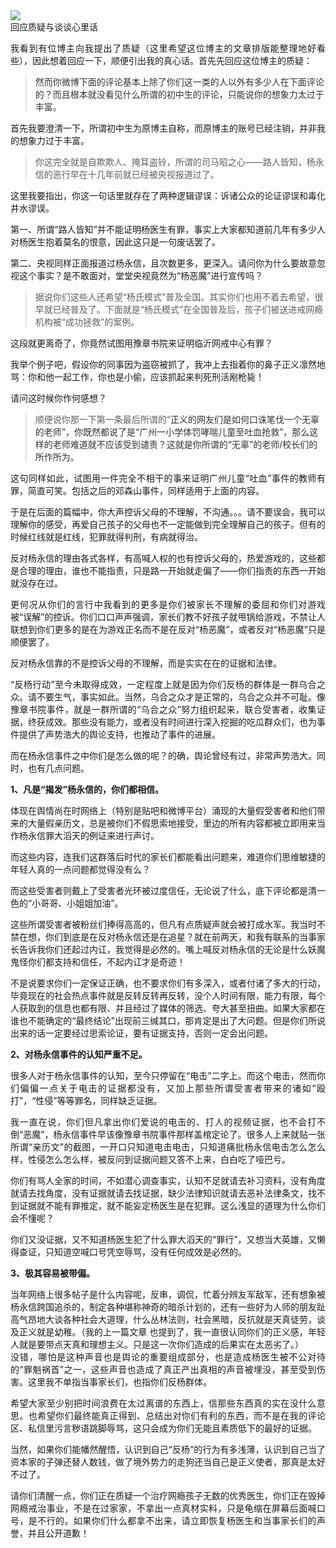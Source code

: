 <div class="preface"><img src="https://github.com/ZjzMisaka/iaders/img/2020/07/7bd00-006XnhpCgy1gh2m4jekwzj304w02rmxv.jpg"></div>
<div class="preface">回应质疑与谈谈心里话</div>
<p><span id="more-9242"></span></p>
<div class="WB_editor_iframe_new">
<p align="justify">​​我看到有位博主向我提出了质疑（这里希望这位博主的文章排版能整理地好看些），因此想着回应一下，顺便引出我的真心话。首先先回应这位博主的质疑：</p>
<blockquote><p><span style="color: #333333;">然而你微博下面的评论基本上除了你们这一类的人以外有多少人在下面评论的？而且根本就没看见什么所谓的初中生的评论，只能说你的想象力太过于丰富。<br />
</span></p></blockquote>
<p align="justify">首先我要澄清一下，所谓初中生为原博主自称，而原博主的账号已经注销，并非我的想象力过于丰富。</p>
<blockquote><p>你这完全就是自欺欺人、掩耳盗铃，所谓的司马昭之心——路人皆知，杨永信的恶行早在十几年前就已经被央视报道过了。</p></blockquote>
<p align="justify">这里我要指出，你这一句话里就存在了两种逻辑谬误：诉诸公众的论证谬误和毒化井水谬误。</p>
<p align="justify">第一、所谓“路人皆知”并不能证明杨医生有罪，事实上大家都知道前几年有多少人对杨医生抱着莫名的恨意，因此这只是一句废话罢了。</p>
<p align="justify">第二、央视同样正面报道过杨永信，且次数更多，更深入。请问你为什么要故意忽视这个事实？是不敢面对，堂堂央视竟然为“杨恶魔”进行宣传吗？</p>
<blockquote><p>据说你们这些人还希望“杨氏模式”普及全国。其实你们也用不着去希望，很早就已经普及了。下面就是“杨氏模式”在全国普及后，孩子们被送进戒网瘾机构被“成功拯救”的案例。</p></blockquote>
<p align="justify">这段就更离奇了，你竟然试图用豫章书院来证明临沂网戒中心有罪？</p>
<p align="justify">我举个例子吧，假设你的同事因为盗窃被抓了，我冲上去指着你的鼻子正义凛然地骂：你和他一起工作，你也是小偷，应该抓起来判死刑活剐枪毙！</p>
<p align="justify">请问这时候你作何感想？</p>
<blockquote><p>顺便说你那一下第一条最后所谓的“<span style="color: #333333;">正义的网友们是如何口诛笔伐一个无辜的老师”，你既然都说了是“广州一小学体罚哮喘儿童至吐血抢救”，那么这样的老师难道就不应该受到谴责？这就是你所谓的“无辜”的老师/校长们的所作所为。</span></p></blockquote>
<p align="justify">这句同样如此，试图用一件完全不相干的事来证明广州儿童“吐血”事件的教师有罪，简直可笑。包括之后的邓森山事件，同样适用于上面的内容。</p>
<p align="justify">于是在后面的篇幅中，你大声控诉父母的不理解，不沟通。。。请不要误会，我可以理解你的感受，再爱自己孩子的父母也不一定能做到完全理解自己的孩子。但有的时候红线就是红线，犯罪就得判刑，有病就得治。</p>
<p align="justify">反对杨永信的理由各式各样，有高喊人权的也有控诉父母的，热爱游戏的，这些都是合理的理由，谁也不能指责，只是路一开始就走偏了——你们指责的东西一开始就没存在过。</p>
<p align="justify">更何况从你们的言行中我看到的更多是你们被家长不理解的委屈和你们对游戏被“误解”的控诉。你们口口声声强调，家长们教不好孩子就甩锅给游戏，不禁让人联想到你们更多的是在为游戏正名而不是在反对“杨恶魔”，或者反对“杨恶魔”只是顺便罢了。</p>
<p align="justify">反对杨永信靠的不是控诉父母的不理解，而是实实在在的证据和法律。</p>
<p align="justify">“反杨行动”至今未取得成效，一定程度上就是因为你们反杨的群体是一群乌合之众。请不要生气，事实如此。当然，乌合之众才是正常的，乌合之众并不可耻。像豫章书院事件，就是一群所谓的“乌合之众”努力组织起来，联合受害者，收集证据，终获成效。那些没有能力，或者没有时间进行深入挖掘的吃瓜群众们，也为事件提供了声势浩大的舆论支持，也推动了事件的进展。</p>
<p align="justify">而在杨永信事件之中你们是怎么做的呢？的确，舆论曾经有过，非常声势浩大。同时，也有几点问题。</p>
<p align="justify"><b>1、凡是“揭发”杨永信的，你们都相信。</b></p>
<p align="justify">体现在舆情尚在时网络上（特别是贴吧和微博平台）涌现的大量假受害者和他们带来的大量假亲历文，总是被你们不假思索地接受，里边的所有内容都被立即用来当作杨永信罪大滔天的例证来进行声讨。</p>
<p align="justify">而这些内容，连我们这群落后时代的家长们都能看出问题来，难道你们思维敏捷的年轻人真的一点问题都觉得没有么？</p>
<p align="justify">而这些受害者则戴上了受害者光环被过度信任，无论说了什么，底下评论都是清一色的“小哥哥、小姐姐加油”。</p>
<p align="justify">这些所谓受害者被粉丝们捧得高高的，但凡有点质疑声就会被打成水军。我当时不禁在想，你们到底是在反对杨永信还是在追星？就在前两天，和我有联系的当事家长告诉我你们还起过内讧，我觉得是必然的。嘴上喊反对杨永信的无论是什么妖魔鬼怪你们都支持和信任，不起内讧才是奇迹！</p>
<p align="justify">不是说要求你们一定保证正确，也不要求你们有多深入，或者付诸了多大的行动，毕竟现在的社会热点事件就是反转反转再反转，没个人时间有限，能力有限，每个人获取到的信息也都有限、并且经过了媒体的筛选、夸大甚至扭曲。如果大家都在谁也不能确定的“最终结论”出现前三缄其口，那肯定是出了大问题。但是你们所说出来的话一定要经过思索论证，要有证据支持，否则一定会出问题。</p>
<p align="justify"><b>2、对杨永信事件的认知严重不足。</b></p>
<p align="justify">很多人对于杨永信事件的认知，至今只停留在“电击”二字上。而这个电击，然而你们偏偏一点关于电击的证据都没有，又加上那些所谓受害者带来的诸如“殴打”，“性侵”等等罪名，同样缺乏证据。</p>
<p align="justify">我一直在说，你们但凡拿出你们爱说的电击的、打人的视频证据，也不会打不倒“恶魔”，杨永信事件早该像豫章书院事件那样盖棺定论了。很多人上来就贴一张所谓“亲历文”的截图，一开口只知道电击电击，只知道痛批杨永信电击怎么怎么样，性侵怎么怎么样，被反问到证据问题又答不上来，白白吃了哑巴亏。</p>
<p align="justify">你们有骂人全家的时间，不如潜心调查事实，认知不足就请去补习资料，没有角度就请去找角度，没有证据就请去找证据，缺少法律知识就请去恶补法律条文，找不到证据就不能有罪推定，就不能妄定杨医生是在犯罪。这么浅显的道理为什么你们会不懂呢？</p>
<p align="justify">你们又没证据，又不知道杨医生犯了什么罪大滔天的“罪行”，又想当大英雄，又懒得查证，只知道空喊口号凭空辱骂，没有任何成效是必然的。</p>
<p align="justify"><b>3、极其容易被带偏。</b></p>
<p align="justify">当年网络上很多帖子是什么内容呢，反串，调侃，忙着分辨友军敌军，还有想象被杨永信跨国追杀的，制定各种堪称神奇的暗杀计划的，还有一些好为人师的朋友趾高气昂地大谈各种社会大道理，什么丛林法则，社会黑暗，反抗就是天真徒劳，谈及正义就是幼稚。（我的上一篇文章 也提到了，我一直很认同你们的正义感，年轻人就是要带点天真和理想主义。只是这一次你们造成的后果实在太恶劣了。）<br />
没错，哪怕是这种声音也是舆论的重要组成部分，也是造成杨医生被不公对待的“罪魁祸首”之一，这些声音也造成了真正产出真相的声音被埋没，甚至受到伤害。这里我不单指当事家长们，也指你们反杨群体。</p>
<p align="justify">希望大家至少别把时间浪费在太过离谱的东西上，信那些东西真的实在没什么意思。也希望你们最终能真正得到、总结出对你们有利的东西，而不是在我的评论区、私信里污言秽语跳脚辱骂，这只会成为你们无能且素质低下的最好的证据。</p>
<p align="justify">当然，如果你们能幡然醒悟，认识到自己“反杨”的行为有多浅薄，认识到自己当了资本家的子弹还替人数钱，做了境外势力的走狗还当自己是正义使者，那真是太好不过了。</p>
<p align="justify">请你们清醒一点，你们正在质疑一个治疗网瘾孩子无数的优秀医生，你们正在毁掉网瘾戒治事业，不是在过家家，不拿出一点真材实料，只是龟缩在屏幕后面喊口号，是不行的。如果你们什么都拿不出来，请立即恢复杨医生和当事家长们的声誉，并且公开道歉！</p>